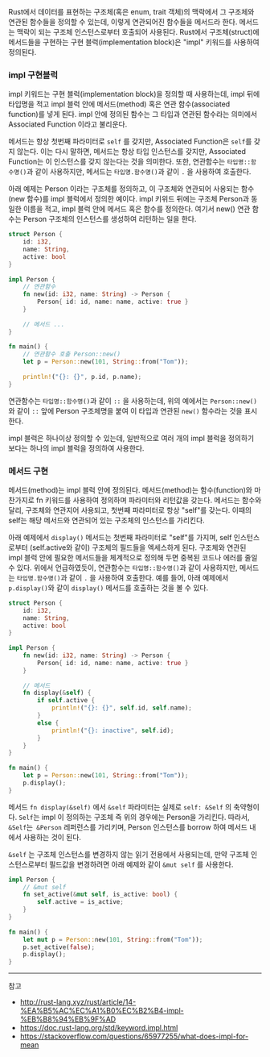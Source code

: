 Rust에서 데이터를 표현하는 구조체(혹은 enum, trait 객체)의 맥락에서 그 구조체와 연관된 함수들을 정의할 수 있는데, 이렇게 연관되어진 함수들을 메서드라 한다. 메서드는 맥락이 되는 구조체 인스턴스로부터 호출되어 사용된다. Rust에서 구조체(struct)에 메서드들을 구현하는 구현 블럭(implementation block)은 "impl" 키워드를 사용하여 정의된다.

### impl 구현블럭

impl 키워드는 구현 블럭(implementation block)을 정의할 때 사용하는데, impl 뒤에 타입명을 적고 impl 블럭 안에 메서드(method) 혹은 연관 함수(associated function)를 넣게 된다. impl 안에 정의된 함수는 그 타입과 연관된 함수라는 의미에서 Associated Function 이라고 불리운다.

메서드는 항상 첫번째 파라미터로 `self` 를 갖지만, Associated Function은 `self`를 갖지 않는다. 이는 다시 말하면, 메서드는 항상 타입 인스턴스를 갖지만, Associated Function는 이 인스턴스를 갖지 않는다는 것을 의미한다. 또한, 연관함수는 `타입명::함수명()`과 같이 사용하지만, 메서드는 `타입명.함수명()`과 같이 `.` 을 사용하여 호출한다.

아래 예제는 Person 이라는 구조체를 정의하고, 이 구조체와 연관되어 사용되는 함수(new 함수)를 impl 블럭에서 정의한 예이다. impl 키위드 뒤에는 구조체 Person과 동일한 이름을 적고, impl 블럭 안에 메서드 혹은 함수를 정의한다. 여기서 new() 연관 함수는 Person 구조체의 인스턴스를 생성하여 리턴하는 일을 한다.

```rust
struct Person {
    id: i32,
    name: String,
    active: bool
}
 
impl Person {
    // 연관함수
    fn new(id: i32, name: String) -> Person {
        Person{ id: id, name: name, active: true }
    }
 
    // 메서드 ...
}
 
fn main() {
    // 연관함수 호출 Person::new()
    let p = Person::new(101, String::from("Tom"));
 
    println!("{}: {}", p.id, p.name);
}
```

연관함수는 `타입명::함수명()`과 같이 `::` 을 사용하는데, 위의 예에서는 `Person::new()` 와 같이 `::` 앞에 Person 구조체명을 붙여 이 타입과 연관된 `new()` 함수라는 것을 표시한다.

impl 블럭은 하나이상 정의할 수 있는데, 일반적으로 여러 개의 impl 블럭을 정의하기 보다는 하나의 impl 블럭을 정의하여 사용한다.

### 메서드 구현

메서드(method)는 impl 블럭 안에 정의된다. 메서드(method)는 함수(function)와 마찬가지로 fn 키워드를 사용하여 정의하며 파라미터와 리턴값을 갖는다. 메서드는 함수와 달리, 구조체와 연관지어 사용되고, 첫번째 파라미터로 항상 "self"를 갖는다. 이때의 self는 해당 메서드와 연관되어 있는 구조체의 인스턴스를 가리킨다.

아래 예제에서 `display()` 메서드는 첫번째 파라미터로 "self"를 가지며, self 인스턴스로부터 (self.active와 같이) 구조체의 필드들을 엑세스하게 된다. 구조체와 연관된 impl 블럭 안에 필요한 메서드들을 체계적으로 정의해 두면 중복된 코드나 에러를 줄일 수 있다. 위에서 언급하였듯이, 연관함수는 `타입명::함수명()`과 같이 사용하지만, 메서드는 `타입명.함수명()`과 같이 `.` 을 사용하여 호출한다. 예를 들어, 아래 예제에서 `p.display()`와 같이 `display()` 메서드를 호출하는 것을 볼 수 있다.

```rust
struct Person {
    id: i32,
    name: String,
    active: bool
}
 
impl Person {
    fn new(id: i32, name: String) -> Person {
        Person{ id: id, name: name, active: true }
    }
 
    // 메서드
    fn display(&self) {
        if self.active {
            println!("{}: {}", self.id, self.name);
        }
        else {
            println!("{}: inactive", self.id);
        }
    }
}
 
fn main() {
    let p = Person::new(101, String::from("Tom"));
    p.display();
}
```

메서드 `fn display(&self)` 에서 `&self` 파라미터는 실제로 `self: &Self` 의 축약형이다. `Self`는 impl 이 정의하는 구조체 즉 위의 경우에는 Person을 가리킨다. 따라서, `&Self`는` &Person` 레퍼런스를 가리키며, Person 인스턴스를 borrow 하여 메서드 내에서 사용하는 것이 된다. 

`&self` 는 구조체 인스턴스를 변경하지 않는 읽기 전용에서 사용되는데, 만약 구조체 인스턴스로부터 필드값을 변경하려면 아래 예제와 같이 `&mut self` 를 사용한다.

```rust
impl Person {
    // &mut self 
    fn set_active(&mut self, is_active: bool) {
        self.active = is_active;
    }
}
 
fn main() {
    let mut p = Person::new(101, String::from("Tom"));
    p.set_active(false);
    p.display();
}
```

---
참고
- http://rust-lang.xyz/rust/article/14-%EA%B5%AC%EC%A1%B0%EC%B2%B4-impl-%EB%B8%94%EB%9F%AD
- https://doc.rust-lang.org/std/keyword.impl.html
- https://stackoverflow.com/questions/65977255/what-does-impl-for-mean